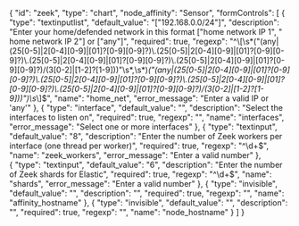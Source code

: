 {
  "id": "zeek",
  "type": "chart",
  "node_affinity": "Sensor",
  "formControls": [
    {
      "type": "textinputlist",
      "default_value": "[\"192.168.0.0/24\"]",
      "description": "Enter your home/defended network in this format [\"home network IP 1\", \" home network IP 2\"] or [\"any\"]",
      "required": true,
      "regexp": "^\\[\\s*(\"(any|(25[0-5]|2[0-4][0-9]|[01]?[0-9][0-9]?)\\.(25[0-5]|2[0-4][0-9]|[01]?[0-9][0-9]?)\\.(25[0-5]|2[0-4][0-9]|[01]?[0-9][0-9]?)\\.(25[0-5]|2[0-4][0-9]|[01]?[0-9][0-9]?)\/(3[0-2]|[1-2]?[1-9]))\"\\s*,\\s*)*(\"(any|(25[0-5]|2[0-4][0-9]|[01]?[0-9][0-9]?)\\.(25[0-5]|2[0-4][0-9]|[01]?[0-9][0-9]?)\\.(25[0-5]|2[0-4][0-9]|[01]?[0-9][0-9]?)\\.(25[0-5]|2[0-4][0-9]|[01]?[0-9][0-9]?)\/(3[0-2]|[1-2]?[1-9]))\")\\s*\\]$",
      "name": "home_net",
      "error_message": "Enter a valid IP or 'any'"
    },
    {
      "type": "interface",
      "default_value": "",
      "description": "Select the interfaces to listen on",
      "required": true,
      "regexp": "",
      "name": "interfaces",
      "error_message": "Select one or more interfaces"
    },
    {
      "type": "textinput",
      "default_value": "8",
      "description": "Enter the number of Zeek workers per interface (one thread per worker)",
      "required": true,
      "regexp": "^\\d+$",
      "name": "zeek_workers",
      "error_message": "Enter a valid number"
    },   
    {
      "type": "textinput",
      "default_value": "6",
      "description": "Enter the number of Zeek shards for Elastic",
      "required": true,
      "regexp": "^\\d+$",
      "name": "shards",
      "error_message": "Enter a valid number"
    },
    {
      "type": "invisible",
      "default_value": "",
      "description": "",
      "required": true,
      "regexp": "",
      "name": "affinity_hostname"
    },
    {
      "type": "invisible",
      "default_value": "",
      "description": "",
      "required": true,
      "regexp": "",
      "name": "node_hostname"
    }
  ]
}
